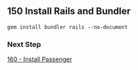 ## 150 Install Rails and Bundler

```
gem install bundler rails --no-document
```

### Next Step

[160 - Install Passenger](https://github.com/remomueller/documentation/blob/master/centos/160-install-passenger.md)
